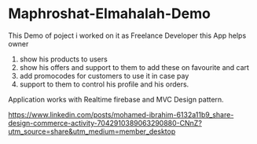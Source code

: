 # Maphroshat-Elmahalah-Demo

This Demo of poject i worked on it as Freelance Developer
this App helps owner
1) show his products to users 
2) show his offers and support to them to add these on favourite and cart
3) add promocodes for customers to use it in case pay
4) support to them to control his profile and his orders.

Application works with Realtime firebase and MVC Design pattern.


https://www.linkedin.com/posts/mohamed-ibrahim-6132a11b9_share-design-commerce-activity-7042910389063290880-CNnZ?utm_source=share&utm_medium=member_desktop

